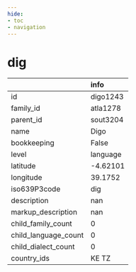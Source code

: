 ```yaml
---
hide:
- toc
- navigation
---
```

# dig
|                      | info     |
|:---------------------|:---------|
| id                   | digo1243 |
| family_id            | atla1278 |
| parent_id            | sout3204 |
| name                 | Digo     |
| bookkeeping          | False    |
| level                | language |
| latitude             | -4.62101 |
| longitude            | 39.1752  |
| iso639P3code         | dig      |
| description          | nan      |
| markup_description   | nan      |
| child_family_count   | 0        |
| child_language_count | 0        |
| child_dialect_count  | 0        |
| country_ids          | KE TZ    |